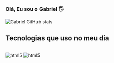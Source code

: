 ### Olá, Eu sou o Gabriel 🖐️

![Gabriel GitHub stats](https://github-readme-stats.vercel.app/api?username={username}&theme=dracula)

## Tecnologias que uso no meu dia 

<div style="display: inline_block"><br/>
<img  alt="html5" src="https://img.shields.io/badge/HTML5-E34F26?style=for-the-badge&logo=html5&logoColor=white">

<img  alt="html5" src="https://img.shields.io/badge/HTML5-E34F26?style=for-the-badge&logo=html5&logoColor=white"> 

</div>
